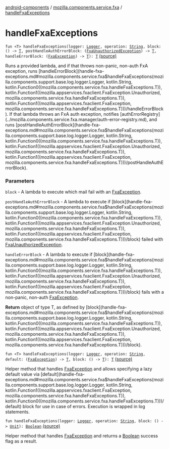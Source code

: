 [android-components](../index.md) / [mozilla.components.service.fxa](index.md) / [handleFxaExceptions](./handle-fxa-exceptions.md)

# handleFxaExceptions

`fun <T> handleFxaExceptions(logger: `[`Logger`](../mozilla.components.support.base.log.logger/-logger/index.md)`, operation: `[`String`](https://kotlinlang.org/api/latest/jvm/stdlib/kotlin/-string/index.html)`, block: () -> `[`T`](handle-fxa-exceptions.md#T)`, postHandleAuthErrorBlock: (`[`FxaUnauthorizedException`](-fxa-unauthorized-exception.md)`) -> `[`T`](handle-fxa-exceptions.md#T)`, handleErrorBlock: (`[`FxaException`](-fxa-exception.md)`) -> `[`T`](handle-fxa-exceptions.md#T)`): `[`T`](handle-fxa-exceptions.md#T) [(source)](https://github.com/mozilla-mobile/android-components/blob/master/components/service/firefox-accounts/src/main/java/mozilla/components/service/fxa/Utils.kt#L21)

Runs a provided lambda, and if that throws non-panic, non-auth FxA exception, runs [handleErrorBlock](handle-fxa-exceptions.md#mozilla.components.service.fxa$handleFxaExceptions(mozilla.components.support.base.log.logger.Logger, kotlin.String, kotlin.Function0((mozilla.components.service.fxa.handleFxaExceptions.T)), kotlin.Function1((mozilla.appservices.fxaclient.FxaException.Unauthorized, mozilla.components.service.fxa.handleFxaExceptions.T)), kotlin.Function1((mozilla.appservices.fxaclient.FxaException, mozilla.components.service.fxa.handleFxaExceptions.T)))/handleErrorBlock).
If that lambda throws an FxA auth exception, notifies [authErrorRegistry](../mozilla.components.service.fxa.manager/auth-error-registry.md), and runs [postHandleAuthErrorBlock](handle-fxa-exceptions.md#mozilla.components.service.fxa$handleFxaExceptions(mozilla.components.support.base.log.logger.Logger, kotlin.String, kotlin.Function0((mozilla.components.service.fxa.handleFxaExceptions.T)), kotlin.Function1((mozilla.appservices.fxaclient.FxaException.Unauthorized, mozilla.components.service.fxa.handleFxaExceptions.T)), kotlin.Function1((mozilla.appservices.fxaclient.FxaException, mozilla.components.service.fxa.handleFxaExceptions.T)))/postHandleAuthErrorBlock).

### Parameters

`block` - A lambda to execute which mail fail with an [FxaException](-fxa-exception.md).

`postHandleAuthErrorBlock` - A lambda to execute if [block](handle-fxa-exceptions.md#mozilla.components.service.fxa$handleFxaExceptions(mozilla.components.support.base.log.logger.Logger, kotlin.String, kotlin.Function0((mozilla.components.service.fxa.handleFxaExceptions.T)), kotlin.Function1((mozilla.appservices.fxaclient.FxaException.Unauthorized, mozilla.components.service.fxa.handleFxaExceptions.T)), kotlin.Function1((mozilla.appservices.fxaclient.FxaException, mozilla.components.service.fxa.handleFxaExceptions.T)))/block) failed with [FxaUnauthorizedException](-fxa-unauthorized-exception.md).

`handleErrorBlock` - A lambda to execute if [block](handle-fxa-exceptions.md#mozilla.components.service.fxa$handleFxaExceptions(mozilla.components.support.base.log.logger.Logger, kotlin.String, kotlin.Function0((mozilla.components.service.fxa.handleFxaExceptions.T)), kotlin.Function1((mozilla.appservices.fxaclient.FxaException.Unauthorized, mozilla.components.service.fxa.handleFxaExceptions.T)), kotlin.Function1((mozilla.appservices.fxaclient.FxaException, mozilla.components.service.fxa.handleFxaExceptions.T)))/block) fails with a non-panic, non-auth [FxaException](-fxa-exception.md).

**Return**
object of type T, as defined by [block](handle-fxa-exceptions.md#mozilla.components.service.fxa$handleFxaExceptions(mozilla.components.support.base.log.logger.Logger, kotlin.String, kotlin.Function0((mozilla.components.service.fxa.handleFxaExceptions.T)), kotlin.Function1((mozilla.appservices.fxaclient.FxaException.Unauthorized, mozilla.components.service.fxa.handleFxaExceptions.T)), kotlin.Function1((mozilla.appservices.fxaclient.FxaException, mozilla.components.service.fxa.handleFxaExceptions.T)))/block).

`fun <T> handleFxaExceptions(logger: `[`Logger`](../mozilla.components.support.base.log.logger/-logger/index.md)`, operation: `[`String`](https://kotlinlang.org/api/latest/jvm/stdlib/kotlin/-string/index.html)`, default: (`[`FxaException`](-fxa-exception.md)`) -> `[`T`](handle-fxa-exceptions.md#T)`, block: () -> `[`T`](handle-fxa-exceptions.md#T)`): `[`T`](handle-fxa-exceptions.md#T) [(source)](https://github.com/mozilla-mobile/android-components/blob/master/components/service/firefox-accounts/src/main/java/mozilla/components/service/fxa/Utils.kt#L55)

Helper method that handles [FxaException](-fxa-exception.md) and allows specifying a lazy default value via [default](handle-fxa-exceptions.md#mozilla.components.service.fxa$handleFxaExceptions(mozilla.components.support.base.log.logger.Logger, kotlin.String, kotlin.Function1((mozilla.appservices.fxaclient.FxaException, mozilla.components.service.fxa.handleFxaExceptions.T)), kotlin.Function0((mozilla.components.service.fxa.handleFxaExceptions.T)))/default)
block for use in case of errors. Execution is wrapped in log statements.

`fun handleFxaExceptions(logger: `[`Logger`](../mozilla.components.support.base.log.logger/-logger/index.md)`, operation: `[`String`](https://kotlinlang.org/api/latest/jvm/stdlib/kotlin/-string/index.html)`, block: () -> `[`Unit`](https://kotlinlang.org/api/latest/jvm/stdlib/kotlin/-unit/index.html)`): `[`Boolean`](https://kotlinlang.org/api/latest/jvm/stdlib/kotlin/-boolean/index.html) [(source)](https://github.com/mozilla-mobile/android-components/blob/master/components/service/firefox-accounts/src/main/java/mozilla/components/service/fxa/Utils.kt#L62)

Helper method that handles [FxaException](-fxa-exception.md) and returns a [Boolean](https://kotlinlang.org/api/latest/jvm/stdlib/kotlin/-boolean/index.html) success flag as a result.


